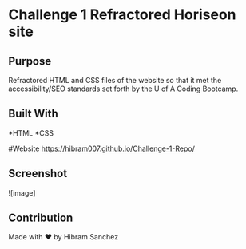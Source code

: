 # Challenge 1 Refractored Horiseon site

## Purpose
Refractored HTML and CSS files of the website so that it met the accessibility/SEO standards set forth by the U of A Coding Bootcamp.

## Built With
*HTML 
*CSS

#Website
https://hibram007.github.io/Challenge-1-Repo/

## Screenshot 
![image]


## Contribution
Made with ❤️ by Hibram Sanchez

